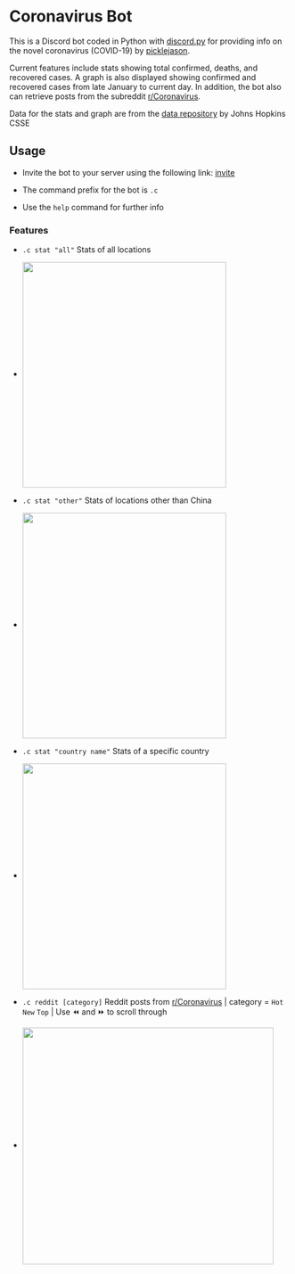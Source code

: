 # Coronavirus Bot

This is a Discord bot coded in Python with [discord.py](https://discordpy.readthedocs.io/en/latest/) for providing info on the novel coronavirus (COVID-19) by [picklejason](https://github.com/picklejason).

Current features include stats showing total confirmed, deaths, and recovered cases. A graph is also displayed showing confirmed and recovered cases from late January to current day. In addition, the bot also can retrieve posts from the subreddit [r/Coronavirus](https://www.reddit.com/r/Coronavirus/).

Data for the stats and graph are from the [data repository](https://github.com/CSSEGISandData/COVID-19) by Johns Hopkins CSSE

## Usage

* Invite the bot to your server using the following link: [invite](https://discordapp.com/api/oauth2/authorize?client_id=683462722368700526&permissions=0&scope=bot)

* The command prefix for the bot is `.c `

* Use the `help` command for further info

### Features

* `.c stat "all"` Stats of all locations

* <img align="center" style="float: centrer; margin: 0 10px 0 0;" src="https://i.gyazo.com/2610c48959a97f5bf5ce4f1ea50c7711.png" height="405" width="365"/>

* `.c stat "other"` Stats of locations other than China

* <img align="center" style="float: center; margin: 0 10px 0 0;" src="https://i.gyazo.com/0c2460d923e600a995cf2cddce328674.png" height="405" width="365"/>

* `.c stat "country name"` Stats of a specific country

* <img align="center" style="float: centrer; margin: 0 10px 0 0;" src="https://i.gyazo.com/8b4867f480eb6e18d7b29bc1134eb1da.png" height="405" width="365"/>

* `.c reddit [category]` Reddit posts from [r/Coronavirus](https://www.reddit.com/r/Coronavirus/) | category = `Hot` `New` `Top` | Use :rewind: and :fast_forward: to scroll through

* <img align="center" style="float: center; margin: 0 10px 0 0;" src="https://i.gyazo.com/e60c7f80e624c09d3e151e67d7f1fdcf.png" height="425" width="450"/>
